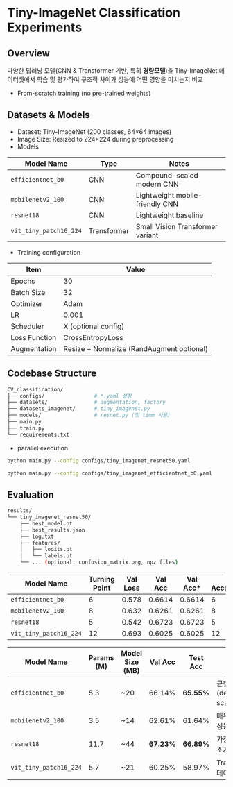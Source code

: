 # Tiny-ImageNet Classification Experiments


## Overview
다양한 딥러닝 모델(CNN & Transformer 기반, 특히 **경량모델**)을 Tiny-ImageNet 데이터셋에서 학습 및 평가하여 구조적 차이가 성능에 어떤 영향을 미치는지 비교
- From-scratch training (no pre-trained weights)

## Datasets & Models
- Dataset: Tiny-ImageNet (200 classes, 64×64 images)
- Image Size: Resized to 224×224 during preprocessing
- Models

| Model Name                | Type        | Notes                            |
|---------------------------|-------------|----------------------------------|
| `efficientnet_b0`         | CNN         | Compound-scaled modern CNN       |
| `mobilenetv2_100`         | CNN         | Lightweight mobile-friendly CNN  |
| `resnet18`                | CNN         | Lightweight baseline             |
| `vit_tiny_patch16_224`    | Transformer | Small Vision Transformer variant |


- Training configuration

| Item          | Value                                     |
| ------------- | ----------------------------------------- |
| Epochs        | 30                                        |
| Batch Size    | 32                                        |
| Optimizer     | Adam                                      |
| LR            | 0.001                                      |
| Scheduler     | X (optional config)                       |
| Loss Function | CrossEntropyLoss                          |
| Augmentation  | Resize + Normalize (RandAugment optional) |


## Codebase Structure
```bash
CV_classification/
├── configs/                # *.yaml 설정
├── datasets/               # augmentation, factory
├── datasets_imagenet/      # tiny_imagenet.py
├── models/                 # resnet.py (및 timm 사용)
├── main.py
├── train.py
└── requirements.txt

```
- parallel execution
```bash
python main.py --config configs/tiny_imagenet_resnet50.yaml
```
```bash
python main.py --config configs/tiny_imagenet_efficientnet_b0.yaml
```

## Evaluation
```bash
results/
└── tiny_imagenet_resnet50/
    ├── best_model.pt
    ├── best_results.json
    ├── log.txt
    ├── features/
    │   ├── logits.pt
    │   └── labels.pt
    └── ... (optional: confusion_matrix.png, npz files)
```

| Model Name             | Turning Point | Val Loss | Val Acc | Val Acc* | Val Acc@*Epoch | Test Loss | Test Acc |
|------------------------|----------------|----------|---------|----------|------------------|-----------|----------|
| `efficientnet_b0`      | 6              | 0.578    | 0.6614  | 0.6614   | 6                | 2.250     | 0.6555   |
| `mobilenetv2_100`      | 8              | 0.632    | 0.6261  | 0.6261   | 8                | 2.228     | 0.6164   |
| `resnet18`             | 5              | 0.542    | 0.6723  | 0.6723   | 5                | 2.180     | 0.6689   |
| `vit_tiny_patch16_224` | 12             | 0.693    | 0.6025  | 0.6025   | 12               | 2.380     | 0.5897   |

| Model Name             | Params (M) | Model Size (MB) | Val Acc    | Test Acc   | 특징 요약                                    |
| ---------------------- | ---------- | --------------- | ---------- | ---------- | ---------------------------------------- |
| `efficientnet_b0`      | 5.3        | \~20            | 66.14%     | **65.55%**     | 균형잡힌 구조 (depth/width/resolution scaling), 충분히 효과적 |
| `mobilenetv2_100`      | 3.5        | \~14            | 62.61%     | 61.64%     | 매우 경량, 모바일 최적화, 성능은 다소 낮음                |
| `resnet18`             | 11.7       | \~44            | **67.23%** | **66.89%** | 가장 높은 성능, 고전적 구조지만 여전히 강력                |
| `vit_tiny_patch16_224` | 5.7        | \~21            | 60.25%     | 58.97%     | Transformer 기반, 작은 데이터에 비효율적             |



